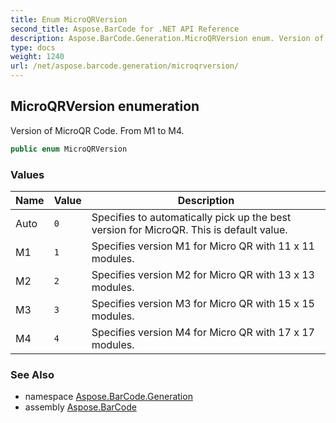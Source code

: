 ```yaml
---
title: Enum MicroQRVersion
second_title: Aspose.BarCode for .NET API Reference
description: Aspose.BarCode.Generation.MicroQRVersion enum. Version of MicroQR Code. From M1 to M4
type: docs
weight: 1240
url: /net/aspose.barcode.generation/microqrversion/
---
```

## MicroQRVersion enumeration

Version of MicroQR Code. From M1 to M4.

```csharp
public enum MicroQRVersion
```

### Values

| Name | Value | Description |
| --- | --- | --- |
| Auto | `0` | Specifies to automatically pick up the best version for MicroQR. This is default value. |
| M1 | `1` | Specifies version M1 for Micro QR with 11 x 11 modules. |
| M2 | `2` | Specifies version M2 for Micro QR with 13 x 13 modules. |
| M3 | `3` | Specifies version M3 for Micro QR with 15 x 15 modules. |
| M4 | `4` | Specifies version M4 for Micro QR with 17 x 17 modules. |

### See Also

* namespace [Aspose.BarCode.Generation](../../aspose.barcode.generation/)
* assembly [Aspose.BarCode](../../)


